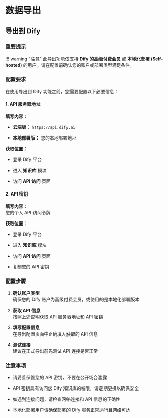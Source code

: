 # 数据导出

## 导出到 Dify

### 重要提示

!!! warning "注意"
    此导出功能仅支持 **Dify 的高级付费会员** 或 **本地化部署 (Self-hosted)** 的用户。请在配置前确认您的账户或部署类型满足条件。

### 配置要求

在使用导出到 Dify 功能之前，您需要配置以下必要信息：

#### 1. API 服务器地址

**填写内容：**

- **云端版：** `https://api.dify.ai`

- **本地部署版：** 您的本地部署地址

**获取位置：**

- 登录 Dify 平台

- 进入 **知识库** 模块

- 访问 **API 访问** 页面

#### 2. API 密钥

**填写内容：**  
您的个人 API 访问令牌

**获取位置：**

- 登录 Dify 平台

- 进入 **知识库** 模块  

- 访问 **API 访问** 页面

- 复制您的 API 密钥

### 配置步骤

1. **确认账户类型**  
   确保您的 Dify 账户为高级付费会员，或使用的是本地化部署版本

2. **获取 API 信息**  
   按照上述说明获取 API 服务器地址和 API 密钥

3. **填写配置信息**  
   在导出配置页面中正确填入获取的 API 信息

4. **测试连接**  
   建议在正式导出前先测试 API 连接是否正常

### 注意事项

- 请妥善保管您的 API 密钥，不要在公开场合泄露

- API 密钥具有访问您 Dify 知识库的权限，请定期更换以确保安全

- 如遇到连接问题，请检查网络连接和 API 信息的正确性

- 本地化部署用户请确保部署的 Dify 服务正常运行且网络可达
